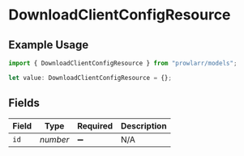 # DownloadClientConfigResource

## Example Usage

```typescript
import { DownloadClientConfigResource } from "prowlarr/models";

let value: DownloadClientConfigResource = {};
```

## Fields

| Field              | Type               | Required           | Description        |
| ------------------ | ------------------ | ------------------ | ------------------ |
| `id`               | *number*           | :heavy_minus_sign: | N/A                |